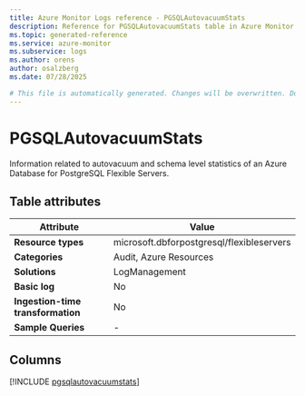 ```yaml
---
title: Azure Monitor Logs reference - PGSQLAutovacuumStats
description: Reference for PGSQLAutovacuumStats table in Azure Monitor Logs.
ms.topic: generated-reference
ms.service: azure-monitor
ms.subservice: logs
ms.author: orens
author: osalzberg
ms.date: 07/28/2025

# This file is automatically generated. Changes will be overwritten. Do not change this file directly.
---
```


# PGSQLAutovacuumStats

Information related to autovacuum and schema level statistics of an Azure Database for PostgreSQL Flexible Servers.


## Table attributes

|Attribute|Value|
|---|---|
|**Resource types**|microsoft.dbforpostgresql/flexibleservers|
|**Categories**|Audit, Azure Resources|
|**Solutions**| LogManagement|
|**Basic log**|No|
|**Ingestion-time transformation**|No|
|**Sample Queries**|-|



## Columns
  
[!INCLUDE [pgsqlautovacuumstats](~/reusable-content/ce-skilling/azure/includes/azure-monitor/reference/tables/pgsqlautovacuumstats-include.md)]
